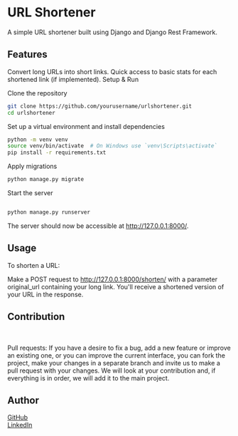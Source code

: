 # URL Shortener
A simple URL shortener built using Django and Django Rest Framework.

## Features
Convert long URLs into short links.
Quick access to basic stats for each shortened link (if implemented).
Setup & Run

Clone the repository

```bash
git clone https://github.com/yourusername/urlshortener.git
cd urlshortener
```

Set up a virtual environment and install dependencies

```bash
python -m venv venv
source venv/bin/activate  # On Windows use `venv\Scripts\activate`
pip install -r requirements.txt
```

Apply migrations

```bash
python manage.py migrate
```
Start the server


```bash

python manage.py runserver
```

The server should now be accessible at http://127.0.0.1:8000/.

## Usage
To shorten a URL:

Make a POST request to http://127.0.0.1:8000/shorten/ with a parameter original_url containing your long link.
You'll receive a shortened version of your URL in the response.



## Contribution
<br>

Pull requests: If you have a desire to fix a bug, add a new feature or improve an existing one, or you can improve the current interface, you can fork the project, make your changes in a separate branch and invite us to make a pull request with your changes. We will look at your contribution and, if everything is in order, we will add it to the main project.
<br>


## Author

[GitHub](https://github.com/uluk001)  
[LinkedIn](https://www.linkedin.com/in/ismailov-uluk-92784a233/)
